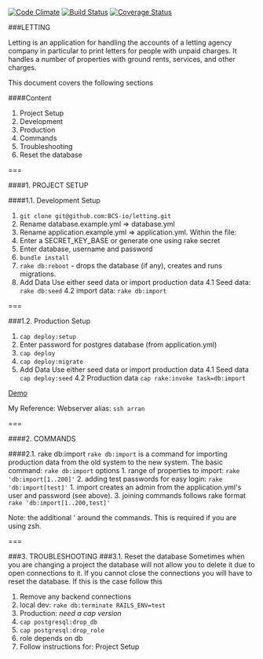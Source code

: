 [![Code Climate](https://codeclimate.com/github/BCS-io/letting.png)](https://codeclimate.com/github/BCS-io/letting)
[![Build Status](https://travis-ci.org/BCS-io/letting.png)](https://travis-ci.org/BCS-io/letting)
[![Coverage Status](https://coveralls.io/repos/BCS-io/letting/badge.png)](https://coveralls.io/r/BCS-io/letting)

###LETTING

Letting is an application for handling the accounts of a letting agency company in particular to print letters for people with unpaid charges. It handles a number of properties with ground rents, services, and other charges.

This document covers the following sections

####Content
1. Project Setup
  1. Development
  2. Production
2. Commands
3. Troubleshooting
  1. Reset the database



===

####1. PROJECT SETUP

####1.1. Development Setup

1. `git clone git@github.com:BCS-io/letting.git`
2. Rename database.example.yml => database.yml
3. Rename application.example.yml => application.yml. Within the file:
  1. Enter a SECRET_KEY_BASE or generate one using rake secret
  2. Enter database, username and password
4. `bundle install`
5. `rake db:reboot` - drops the database (if any), creates and runs migrations.
4. Add Data
  Use either seed data or import production data
  4.1 Seed data: `rake db:seed`
  4.2 import data: `rake db:import`


===

###1.2. Production Setup

1. `cap deploy:setup`
  1. Enter password for postgres database (from application.yml)
2. `cap deploy`
3. `cap deploy:migrate`
4. Add Data
  Use either seed data or import production data
  4.1 Seed data `cap deploy:seed`
  4.2 Production data `cap rake:invoke task=db:import`

[Demo](http://letting.bcs.io)

My Reference: Webserver alias: `ssh arran`


===

####2. COMMANDS

####2.1. rake db:import
  `rake db:import` is a command for importing production data from the old system to the new system.
  The basic command: `rake db:import`
  options
    1. range of properties to import: `rake 'db:import[1..200]'`
    2. adding test passwords for easy login: `rake 'db:import[test]'`
      1. import creates an admin from the application.yml's user and password (see above).
    3. joining commands follows rake format `rake 'db:import[1..200,test]'`

  Note: the additional ' around the commands. This is required if you are using zsh.

===

###3. TROUBLESHOOTING
###3.1. Reset the database
Sometimes when you are changing a project the database will not allow you to delete it due to open connections to it. If you cannot close the connections you will have to reset the database. If this is the case follow this

1. Remove any backend connections
  1. local dev: `rake db:terminate RAILS_ENV=test`
  2. Production: *need a cap version*
2. `cap postgresql:drop_db`
3. `cap postgresql:drop_role`
  1. role depends on db
4. Follow instructions for: Project Setup

